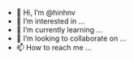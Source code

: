 - 👋 Hi, I’m @hinhnv
- 👀 I’m interested in ...
- 🌱 I’m currently learning ...
- 💞️ I’m looking to collaborate on ...
- 📫 How to reach me ...

<!---
hinhnv/hinhnv is a ✨ special ✨ repository because its `README.md` (this file) appears on your GitHub profile.
You can click the Preview link to take a look at your changes.
--->
